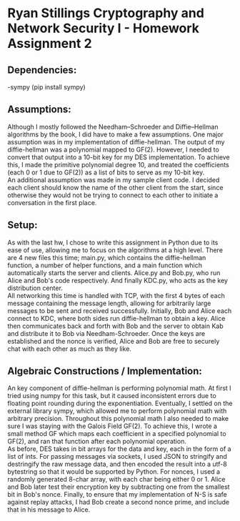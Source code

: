 # Ryan Stillings Cryptography and Network Security I - Homework Assignment 2  
## Dependencies:  
-sympy (pip install sympy)  
## Assumptions:  
Although I mostly followed the Needham–Schroeder and Diffie–Hellman algorithms by the book, I did have to make a few assumptions. One major assumption was in my implementation of diffie-hellman. The output of my diffie-hellman was a polynomial mapped to GF(2). However, I needed to convert that output into a 10-bit key for my DES implementation. To achieve this, I made the primitive polynomial degree 10, and treated the coefficients (each 0 or 1 due to GF(2)) as a list of bits to serve as my 10-bit key.  
An additional assumption was made in my sample client code. I decided each client should know the name of the other client from the start, since otherwise they would not be trying to connect to each other to initiate a conversation in the first place.  
## Setup:  
As with the last hw, I chose to write this assignment in Python due to its ease of use, allowing me to focus on the algorithms at a high level. There are 4 new files this time; main.py, which contains the diffie-hellman function, a number of helper functions, and a main function which automatically starts the server and clients. Alice.py and Bob.py, who run Alice and Bob's code respectively. And finally KDC.py, who acts as the key distribution center.  
All networking this time is handled with TCP, with the first 4 bytes of each message containing the message length, allowing for arbitrarily large messages to be sent and received successfully.  Initially, Bob and Alice each connect to KDC, where both sides run diffie-hellman to obtain a key. Alice then communicates back and forth with Bob and the server to obtain Kab and distribute it to Bob via Needham-Schroeder. Once the keys are established and the nonce is verified, Alice and Bob are free to securely chat with each other as much as they like.  
## Algebraic Constructions / Implementation:  
An key component of diffie-hellman is performing polynomial math. At first I tried using numpy for this task, but it caused inconsistent errors due to floating point rounding during the exponentiation. Eventually, I settled on the external library sympy, which allowed me to perform polynomial math with arbitrary precision. Throughout this polynomial math I also needed to make sure I was staying with the Galois Field GF(2). To achieve this, I wrote a small method GF which maps each coefficient in a specified polynomial to GF(2), and ran that function after each polynomial operation.  
As before, DES takes in bit arrays for the data and key, each in the form of a list of ints. For passing messages via sockets, I used JSON to stringify and destringify the raw message data, and then encoded the result into a utf-8 bytestring so that it would be supported by Python. For nonces, I used a randomly generated 8-char array, with each char being either 0 or 1. Alice and Bob later test their encryption key by subtracting one from the smallest bit in Bob's nonce.  Finally, to ensure that my implementation of N-S is safe against replay attacks, I had Bob create a second nonce prime, and include that in his message to Alice.
